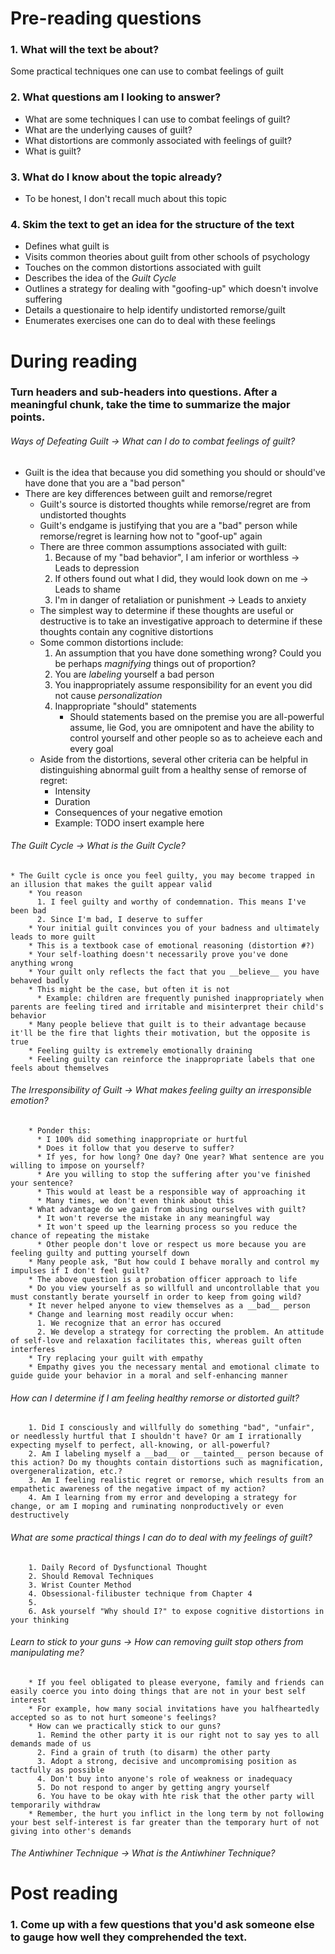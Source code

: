 # Pre-reading questions
### 1. What will the text be about?
Some practical techniques one can use to combat feelings of guilt

### 2. What questions am I looking to answer?
* What are some techniques I can use to combat feelings of guilt?
* What are the underlying causes of guilt?
* What distortions are commonly associated with feelings of guilt?
* What is guilt?

### 3. What do I know about the topic already?
* To be honest, I don't recall much about this topic

### 4. Skim the text to get an idea for the structure of the text
* Defines what guilt is
* Visits common theories about guilt from other schools of psychology
* Touches on the common distortions associated with guilt
* Describes the idea of the *Guilt Cycle*
* Outlines a strategy for dealing with "goofing-up" which doesn't involve suffering
* Details a questionaire to help identify undistorted remorse/guilt
* Enumerates exercises one can do to deal with these feelings

# During reading 
### Turn headers and sub-headers into questions. After a meaningful chunk, take the time to summarize the major points.
###### Ways of Defeating Guilt -> What can I do to combat feelings of guilt?
* Guilt is the idea that because you did something you should or should've have done that you are a "bad person"
* There are key differences between guilt and remorse/regret
	* Guilt's source is distorted thoughts while remorse/regret are from undistorted thoughts
	* Guilt's endgame is justifying that you are a "bad" person while remorse/regret is learning how not to "goof-up" again
	* There are three common assumptions associated with guilt:
		1. Because of my "bad behavior", I am inferior or worthless -> Leads to depression
		2. If others found out what I did, they would look down on me -> Leads to shame
		3. I'm in danger of retaliation or punishment -> Leads to anxiety
	* The simplest way to determine if these thoughts are useful or destructive is to take an investigative approach to determine if these thoughts contain any cognitive distortions
	* Some common distortions include:
		1. An assumption that you have done something wrong? Could you be perhaps *magnifying* things out of proportion?
		2. You are *labeling* yourself a bad person
		3. You inappropriately assume responsibility for an event you did not cause *personalization*
		4. Inappropriate "should" statements
			* Should statements based on the premise you are all-powerful assume, lie God, you are omnipotent and have the ability to control yourself and other people so as to acheieve each and every goal
	* Aside from the distortions, several other criteria can be helpful in distinguishing abnormal guilt from a healthy sense of remorse of regret:
		* Intensity
		* Duration
		* Consequences of your negative emotion
		* Example: TODO insert example here
###### The Guilt Cycle -> What is the Guilt Cycle?
	* The Guilt cycle is once you feel guilty, you may become trapped in an illusion that makes the guilt appear valid
        * You reason
          1. I feel guilty and worthy of condemnation. This means I've been bad
          2. Since I'm bad, I deserve to suffer
        * Your initial guilt convinces you of your badness and ultimately leads to more guilt
        * This is a textbook case of emotional reasoning (distortion #?)
        * Your self-loathing doesn't necessarily prove you've done anything wrong
        * Your guilt only reflects the fact that you __believe__ you have behaved badly
        * This might be the case, but often it is not 
          * Example: children are frequently punished inappropriately when parents are feeling tired and irritable and misinterpret their child's behavior
        * Many people believe that guilt is to their advantage because it'll be the fire that lights their motivation, but the opposite is true
        * Feeling guilty is extremely emotionally draining
        * Feeling guilty can reinforce the inappropriate labels that one feels about themselves
###### The Irresponsibility of Guilt -> What makes feeling guilty an irresponsible emotion?
        * Ponder this: 
          * I 100% did something inappropriate or hurtful            
          * Does it follow that you deserve to suffer?
          * If yes, for how long? One day? One year? What sentence are you willing to impose on yourself?
          * Are you willing to stop the suffering after you've finished your sentence?
          * This would at least be a responsible way of approaching it
          * Many times, we don't even think about this
        * What advantage do we gain from abusing ourselves with guilt?
          * It won't reverse the mistake in any meaningful way
          * It won't speed up the learning process so you reduce the chance of repeating the mistake
          * Other people don't love or respect us more because you are feeling guilty and putting yourself down
        * Many people ask, "But how could I behave morally and control my impulses if I don't feel guilt?
        * The above question is a probation officer approach to life
        * Do you view yourself as so willfull and uncontrollable that you must constantly berate yourself in order to keep from going wild?
        * It never helped anyone to view themselves as a __bad__ person
        * Change and learning most readily occur when:
          1. We recognize that an error has occured
          2. We develop a strategy for correcting the problem. An attitude of self-love and relaxation facilitates this, whereas guilt often interferes
        * Try replacing your guilt with empathy
        * Empathy gives you the necessary mental and emotional climate to guide guide your behavior in a moral and self-enhancing manner
###### How can I determine if I am feeling healthy remorse or distorted guilt?
        1. Did I consciously and willfully do something "bad", "unfair", or needlessly hurtful that I shouldn't have? Or am I irrationally expecting myself to perfect, all-knowing, or all-powerful?
        2. Am I labeling myself a __bad__ or __tainted__ person because of this action? Do my thoughts contain distortions such as magnification, overgeneralization, etc.?
        3. Am I feeling realistic regret or remorse, which results from an empathetic awareness of the negative impact of my action?
        4. Am I learning from my error and developing a strategy for change, or am I moping and ruminating nonproductively or even destructively
###### What are some practical things I can do to deal with my feelings of guilt?
        1. Daily Record of Dysfunctional Thought
        2. Should Removal Techniques
        3. Wrist Counter Method
        4. Obsessional-filibuster technique from Chapter 4
        5. 
        6. Ask yourself "Why should I?" to expose cognitive distortions in your thinking
###### Learn to stick to your guns -> How can removing guilt stop others from manipulating me?
        * If you feel obligated to please everyone, family and friends can easily coerce you into doing things that are not in your best self interest
        * For example, how many social invitations have you halfheartedly accepted so as to not hurt someone's feelings?
        * How can we practically stick to our guns?
          1. Remind the other party it is our right not to say yes to all demands made of us
          2. Find a grain of truth (to disarm) the other party
          3. Adopt a strong, decisive and uncompromising position as tactfully as possible
          4. Don't buy into anyone's role of weakness or inadequacy
          5. Do not respond to anger by getting angry yourself
          6. You have to be okay with hte risk that the other party will temporarily withdraw
        * Remember, the hurt you inflict in the long term by not following your best self-interest is far greater than the temporary hurt of not giving into other's demands
###### The Antiwhiner Technique -> What is the Antiwhiner Technique?                                        
             
# Post reading
### 1. Come up with a few questions that you'd ask someone else to gauge how well they comprehended the text.
        
